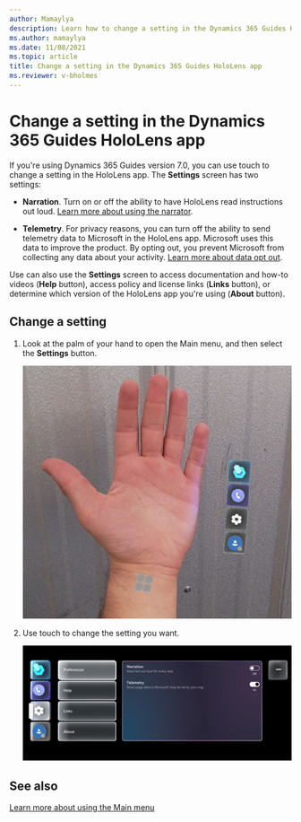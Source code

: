 ```yaml
---
author: Mamaylya
description: Learn how to change a setting in the Dynamics 365 Guides HoloLens app
ms.author: mamaylya
ms.date: 11/08/2021
ms.topic: article
title: Change a setting in the Dynamics 365 Guides HoloLens app
ms.reviewer: v-bholmes
---
```


# Change a setting in the Dynamics 365 Guides HoloLens app

If you're using Dynamics 365 Guides version 7.0, you can use touch to change a setting in the HoloLens app. The **Settings** screen has two settings:

- **Narration**. Turn on or off the ability to have HoloLens read instructions out loud. [Learn more about using the narrator](voice-commands.md#narration). 

- **Telemetry**. For privacy reasons, you can turn off the ability to send telemetry data to Microsoft in the HoloLens app. Microsoft uses this data to improve the product. By opting out, you prevent Microsoft from collecting any data about your activity. [Learn more about data opt out](hololens-app-data-opt-out.md).

Use can also use the **Settings** screen to access documentation and how-to videos (**Help** button), access policy and license links (**Links** button), or determine which version of the HoloLens app you're using (**About** button).

## Change a setting

1. Look at the palm of your hand to open the Main menu, and then select the **Settings** button.

    ![Screen shot of hand and Main menu.](media/main-menu.PNG "Screen shot of hand and Main menu")
    
2. Use touch to change the setting you want. 

    ![Screen shot of Settings window.](media/settings-window.PNG "Screen shot of Settings window")

## See also

[Learn more about using the Main menu](main-menu.md)
